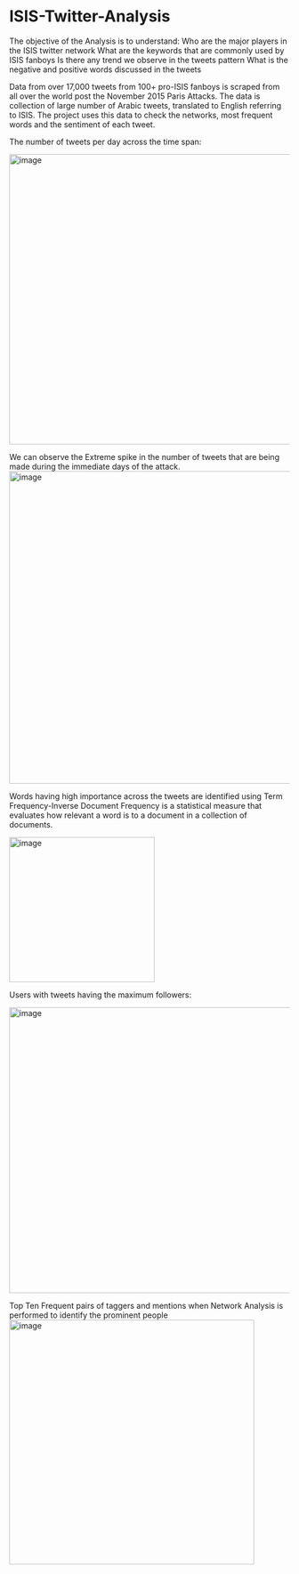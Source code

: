 # ISIS-Twitter-Analysis

The objective of the Analysis is to understand:
Who are the major players in the ISIS twitter network
What are the keywords that are commonly used by ISIS fanboys
Is there any trend we observe in the tweets pattern
What is the negative and positive words discussed in the tweets

Data from over 17,000 tweets from 100+ pro-ISIS fanboys is scraped from all over the world post the November 2015 Paris Attacks. 
The data is collection of large number of Arabic tweets, translated to English referring to ISIS. The project uses this data to check the networks, most frequent words and the sentiment of each tweet.

The number of tweets per day across the time span:

<img width="522" alt="image" src="https://user-images.githubusercontent.com/18666052/196009383-a78dbb1c-649f-4b5d-9da2-0e122c1c64c5.png">

We can observe the Extreme spike in the number of tweets that are being made during the immediate days of the attack.
<img width="562" alt="image" src="https://user-images.githubusercontent.com/18666052/196009404-e693f54b-ec72-4578-aaaa-d9d931229466.png">

Words having high importance across the tweets are identified using Term Frequency-Inverse Document Frequency is a statistical measure that evaluates how relevant a word is to a document in a collection of documents.

<img width="261" alt="image" src="https://user-images.githubusercontent.com/18666052/196009458-b38cfd18-7ae3-4ddb-a80c-7ee6f0472643.png">

Users with tweets having the maximum followers:

<img width="514" alt="image" src="https://user-images.githubusercontent.com/18666052/196009470-b8b463e8-5369-4e3d-a134-f41c6dadbade.png">

Top Ten Frequent pairs of taggers and mentions when Network Analysis is performed to identify the prominent people 
<img width="440" alt="image" src="https://user-images.githubusercontent.com/18666052/196009524-5a23162f-492b-4ca3-a984-c5b4f524353a.png">



